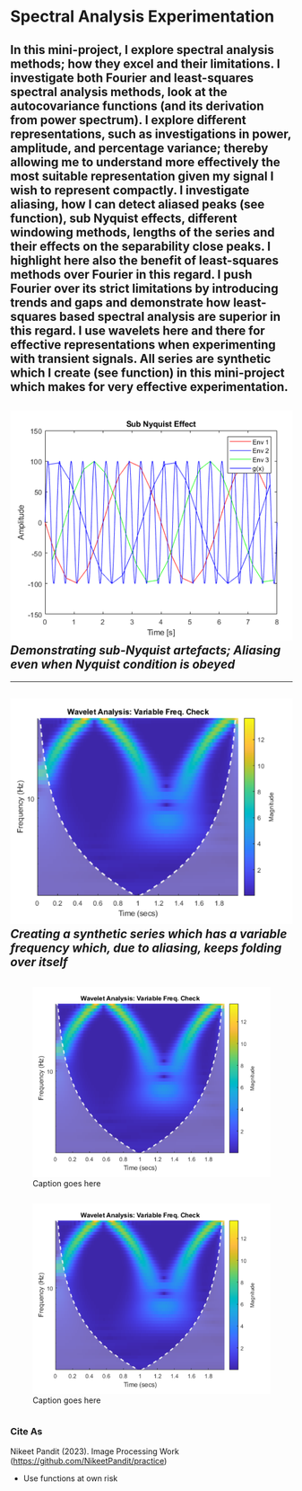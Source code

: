 # Spectral Analysis Experimentation
In this mini-project, I explore spectral analysis methods; how they excel and their limitations. I investigate both Fourier and least-squares spectral analysis methods, look at the autocovariance functions (and its derivation from power spectrum). I explore different representations, such as investigations in power, amplitude, and percentage variance; thereby allowing me to understand more effectively the most suitable representation given my signal I wish to represent compactly. 
I investigate aliasing, how I can detect aliased peaks (see function),  sub Nyquist effects, different windowing methods, lengths of the series and their effects on the separability close peaks. I highlight here also the benefit of least-squares methods over Fourier in this regard. 
I push Fourier over its strict limitations by introducing trends and gaps and demonstrate how least-squares based spectral analysis are superior in this regard. I use wavelets here and there for effective representations when experimenting with transient signals. 
All series are synthetic which I create (see function) in this mini-project which makes for very effective experimentation. 
--------------------------------------------
![This is an image](https://github.com/NikeetPandit/practice/blob/main/Spectral%20Analysis%20Work/functions/IM/read_me_IM.PNG)
*Demonstrating sub-Nyquist artefacts; Aliasing even when Nyquist condition is obeyed*
--------------------------------------------
--------------------------------------------
![This is an image](https://github.com/NikeetPandit/practice/blob/main/Spectral%20Analysis%20Work/functions/IM/read_me_IM2.PNG)
*Creating a synthetic series which has a variable frequency which, due to aliasing, keeps folding over itself*
--------------------------------------------





<style>
figure{
    display: inline-block;
}
</style>

<figure>
    <img src='https://github.com/NikeetPandit/practice/blob/main/Spectral%20Analysis%20Work/functions/IM/read_me_IM2.PNG' alt='image 1' />
    <figcaption>Caption goes here</figcaption>
</figure>
<figure>
    <img src='https://github.com/NikeetPandit/practice/blob/main/Spectral%20Analysis%20Work/functions/IM/read_me_IM2.PNG' alt='image 1' />
    <figcaption>Caption goes here</figcaption>
</figure>


### Cite As
Nikeet Pandit (2023). Image Processing Work (https://github.com/NikeetPandit/practice)
* Use functions at own risk
